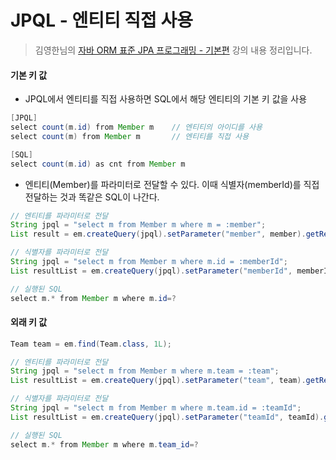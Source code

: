 # JPQL - 엔티티 직접 사용
> 김영한님의 [자바 ORM 표준 JPA 프로그래밍 - 기본편](https://www.inflearn.com/course/ORM-JPA-Basic/dashboard) 강의 내용 정리입니다.

#### 기본 키 값
- JPQL에서 엔티티를 직접 사용하면 SQL에서 해당 엔티티의 기본 키 값을 사용
```java
[JPQL]
select count(m.id) from Member m    // 엔티티의 아이디를 사용
select count(m) from Member m       // 엔티티를 직접 사용

[SQL]
select count(m.id) as cnt from Member m
```
- 엔티티(Member)를 파라미터로 전달할 수 있다. 이때 식별자(memberId)를 직접 전달하는 것과 똑같은 SQL이 나간다.
```java
// 엔티티를 파라미터로 전달
String jpql = "select m from Member m where m = :member";
List result = em.createQuery(jpql).setParameter("member", member).getResultList();

// 식별자를 파라미터로 전달
String jpql = "select m from Member m where m.id = :memberId";
List resultList = em.createQuery(jpql).setParameter("memberId", memberId).getResultList();

// 실행된 SQL
select m.* from Member m where m.id=?
```

#### 외래 키 값
```java
Team team = em.find(Team.class, 1L);

// 엔티티를 파라미터로 전달
String jpql = "select m from Member m where m.team = :team";
List resultList = em.createQuery(jpql).setParameter("team", team).getResultList();

// 식별자를 파라미터로 전달
String jpql = "select m from Member m where m.team.id = :teamId";
List resultList = em.createQuery(jpql).setParameter("teamId", teamId).getResultList();

// 실행된 SQL
select m.* from Member m where m.team_id=?
```
